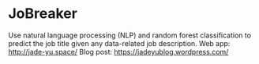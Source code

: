 # JoBreaker
Use natural language processing (NLP) and random forest classification to predict the job title given any data-related job description. Web app: http://jade-yu.space/
Blog post: https://jadeyublog.wordpress.com/
